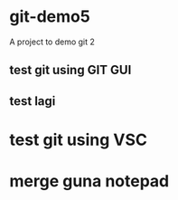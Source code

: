 # git-demo5
A project to demo git 2

## test git using GIT GUI


## test lagi

# test git using VSC


# merge guna notepad


